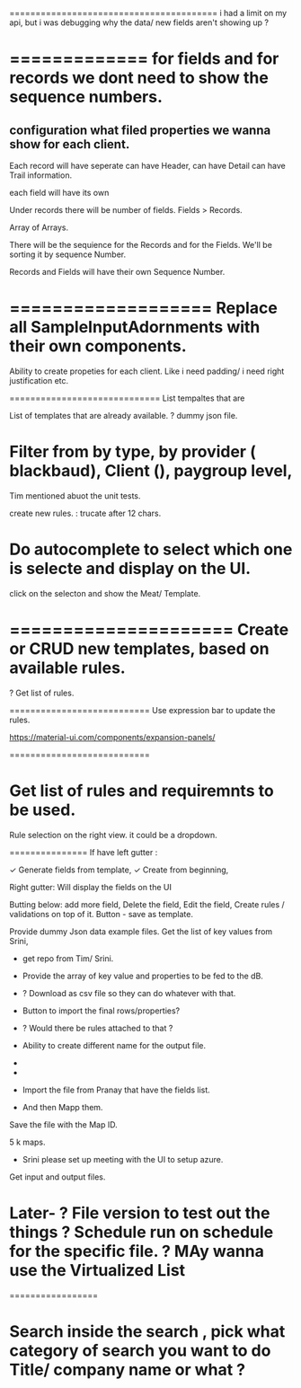 

========================================
i had a limit on my api, but i was debugging why the data/ new fields aren't  showing up ?

=============
for fields and for records we dont need to show the sequence numbers.
========================================

configuration what filed properties we wanna show for each client.
--------
Each record will have seperate
can have Header,
can have Detail
can have Trail information.

each field will have its own

Under records there will be number of fields.
Fields > Records.

Array of Arrays.


There will be the sequience for the Records and for the Fields. We'll be sorting it by sequence Number.

Records and Fields will have their own Sequence Number.


===================
Replace all
SampleInputAdornments  with their own components.
============================
Ability to create propeties for each client.
Like i need padding/ i need right justification etc.





=============================
List tempaltes that are

List of templates that are already available.
? dummy json file.

Filter from by type, by provider ( blackbaud), Client (), paygroup level,
=====================
Tim mentioned abuot the unit tests.

create new rules. : trucate after 12 chars.

Do autocomplete to select which one is selecte and display on the UI.
=====================
click on the selecton and show the Meat/ Template.

=====================
Create or CRUD new templates, based on available rules.
=====================
? Get list of rules.



===========================
Use expression bar to update the rules.

https://material-ui.com/components/expansion-panels/

===========================


Get list of rules and requiremnts to be used.
==================
Rule selection on the right view.
it could be a dropdown.


===============
If have left gutter :

 ✓ Generate fields from template,
 ✓ Create from beginning,


Right gutter:
  Will display the fields on the UI

Butting below:  add more field,
Delete the field,
Edit the field,
Create rules / validations on top of it.
Button - save as template.



Provide dummy Json data example files.
Get the list of key values from Srini,


- get repo from Tim/ Srini.
- Provide the array of key value and properties to be fed to the dB.
- ? Download as csv file so they can do whatever with that.

-  Button to import the final rows/properties?
- ? Would there be rules attached to that ?
- Ability to create different name for the output file.
-


-
- Import the file from Pranay that have the fields list.
- And then Mapp them.

Save the file with the Map ID.



5 k maps.

- Srini please set up meeting with the UI to setup azure.


Get input and output files.

Later-
? File version to test out the things
? Schedule run on schedule for the specific file.
? MAy wanna use the Virtualized List
=================

=================


Search
inside the search , pick what category of search you want to do
Title/ company name or what ?
=================

